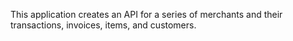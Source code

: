 This application creates an API for a series of merchants and their transactions, invoices, items, and customers.
